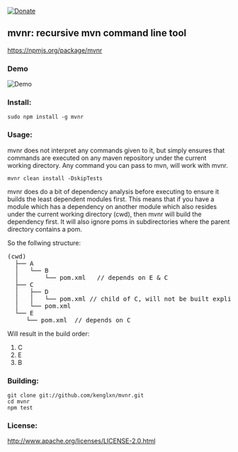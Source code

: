[![Donate](https://rawgithub.com/twolfson/gittip-badge/0.2.0/dist/gittip.png)](https://www.gittip.com/kenglxn/)

## mvnr: recursive mvn command line tool

https://npmjs.org/package/mvnr

### Demo

![Demo](https://github.com/kenglxn/mvnr/raw/master/demo.gif)

### Install:

    sudo npm install -g mvnr

### Usage:

mvnr does not interpret any commands given to it, but simply ensures that commands are executed on any maven repository under the current working directory.
Any command you can pass to mvn, will work with mvnr. 

    mvnr clean install -DskipTests

mvnr does do a bit of dependency analysis before executing to ensure it builds the least dependent modules first. This means that if you have a module which has a dependency on another module which also resides under the current working directory (cwd), then mvnr will build the dependency first. It will also ignore poms in subdirectories where the parent directory contains a pom.

So the follwing structure:

<pre>
(cwd)
  ├── A
  │   └── B
  │       └── pom.xml   // depends on E & C
  ├── C
  │   ├── D
  │   │   └── pom.xml // child of C, will not be built explicitly, but is assumed to be a child module
  │   └── pom.xml 
  └── E
     └── pom.xml  // depends on C
</pre>

Will result in the build order:

1. C
2. E
3. B


### Building:

    git clone git://github.com/kenglxn/mvnr.git
    cd mvnr
    npm test

### License:

http://www.apache.org/licenses/LICENSE-2.0.html
